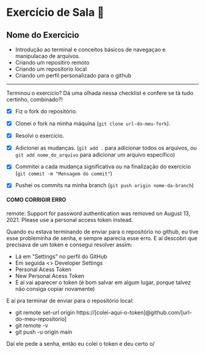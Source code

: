 # Exercício de Sala 🏫  

## Nome do Exercicio

- Introdução ao terminal e conceitos básicos de navegaçao e manipulacao de arquivos.
- Criando um repositiro remoto
- Criando um repositorio local
- Criando um perfil personalizado para o github
---

Terminou o exercício? Dá uma olhada nessa checklist e confere se tá tudo certinho, combinado?!

- [x] Fiz o fork do repositório.
- [x] Clonei o fork na minha máquina (`git clone url-do-meu-fork`).
- [x] Resolvi o exercício.
- [x] Adicionei as mudanças. (`git add .` para adicionar todos os arquivos, ou `git add nome_do_arquivo` para adicionar um arquivo específico)
- [x] Commitei a cada mudança significativa ou na finalização do exercício (`git commit -m "Mensagem do commit"`)
- [x] Pushei os commits na minha branch (`git push origin nome-da-branch`)










#### COMO CORRIGIR ERRO
 remote: Support for password authentication was removed on August 13, 2021. Please use a personal access token instead.

Quando eu estava terminando de enviar para o repositório no github, eu tive esse probleminha de senha, e sempre aparecia esse erro. E aí descobri que precisava de um token e consegui resolver assim:

- Lá em "Settings" no perfil do GitHub
- Em seguida <> Developer Settings
- Personal Acess Token
- New Personal Acess Token
- E aí vai aparecer o token (é bom salvar em algum lugar, porque talvez não consiga copiar novamente)

E aí pra terminar de enviar para o repositório local:

- git remote set-url origin https://[colei-aqui-o-token]@github.com/[url-do-meu-repositorio]
- git remote -v
- git push -u origin main

Daí ele pede a senha, então eu colei o token e deu certo o/


